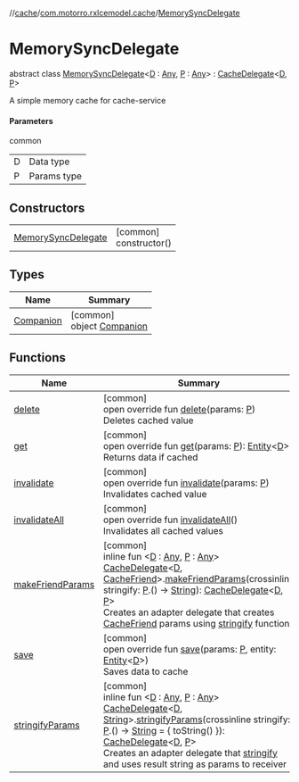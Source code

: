 //[cache](../../../index.md)/[com.motorro.rxlcemodel.cache](../index.md)/[MemorySyncDelegate](index.md)

# MemorySyncDelegate

abstract class [MemorySyncDelegate](index.md)&lt;[D](index.md) : [Any](https://kotlinlang.org/api/latest/jvm/stdlib/kotlin/-any/index.html), [P](index.md) : [Any](https://kotlinlang.org/api/latest/jvm/stdlib/kotlin/-any/index.html)&gt; : [CacheDelegate](../-cache-delegate/index.md)&lt;[D](index.md), [P](index.md)&gt; 

A simple memory cache for cache-service

#### Parameters

common

| | |
|---|---|
| D | Data type |
| P | Params type |

## Constructors

| | |
|---|---|
| [MemorySyncDelegate](-memory-sync-delegate.md) | [common]<br>constructor() |

## Types

| Name | Summary |
|---|---|
| [Companion](-companion/index.md) | [common]<br>object [Companion](-companion/index.md) |

## Functions

| Name | Summary |
|---|---|
| [delete](delete.md) | [common]<br>open override fun [delete](delete.md)(params: [P](index.md))<br>Deletes cached value |
| [get](get.md) | [common]<br>open override fun [get](get.md)(params: [P](index.md)): [Entity](../../com.motorro.rxlcemodel.cache.entity/-entity/index.md)&lt;[D](index.md)&gt;?<br>Returns data if cached |
| [invalidate](invalidate.md) | [common]<br>open override fun [invalidate](invalidate.md)(params: [P](index.md))<br>Invalidates cached value |
| [invalidateAll](invalidate-all.md) | [common]<br>open override fun [invalidateAll](invalidate-all.md)()<br>Invalidates all cached values |
| [makeFriendParams](../make-friend-params.md) | [common]<br>inline fun &lt;[D](../make-friend-params.md) : [Any](https://kotlinlang.org/api/latest/jvm/stdlib/kotlin/-any/index.html), [P](../make-friend-params.md) : [Any](https://kotlinlang.org/api/latest/jvm/stdlib/kotlin/-any/index.html)&gt; [CacheDelegate](../-cache-delegate/index.md)&lt;[D](../make-friend-params.md), [CacheFriend](../-cache-friend/index.md)&gt;.[makeFriendParams](../make-friend-params.md)(crossinline stringify: [P](../make-friend-params.md).() -&gt; [String](https://kotlinlang.org/api/latest/jvm/stdlib/kotlin/-string/index.html)): [CacheDelegate](../-cache-delegate/index.md)&lt;[D](../make-friend-params.md), [P](../make-friend-params.md)&gt;<br>Creates an adapter delegate that creates [CacheFriend](../-cache-friend/index.md) params using [stringify](../make-friend-params.md) function |
| [save](save.md) | [common]<br>open override fun [save](save.md)(params: [P](index.md), entity: [Entity](../../com.motorro.rxlcemodel.cache.entity/-entity/index.md)&lt;[D](index.md)&gt;)<br>Saves data to cache |
| [stringifyParams](../stringify-params.md) | [common]<br>inline fun &lt;[D](../stringify-params.md) : [Any](https://kotlinlang.org/api/latest/jvm/stdlib/kotlin/-any/index.html), [P](../stringify-params.md) : [Any](https://kotlinlang.org/api/latest/jvm/stdlib/kotlin/-any/index.html)&gt; [CacheDelegate](../-cache-delegate/index.md)&lt;[D](../stringify-params.md), [String](https://kotlinlang.org/api/latest/jvm/stdlib/kotlin/-string/index.html)&gt;.[stringifyParams](../stringify-params.md)(crossinline stringify: [P](../stringify-params.md).() -&gt; [String](https://kotlinlang.org/api/latest/jvm/stdlib/kotlin/-string/index.html) = { toString() }): [CacheDelegate](../-cache-delegate/index.md)&lt;[D](../stringify-params.md), [P](../stringify-params.md)&gt;<br>Creates an adapter delegate that [stringify](../stringify-params.md) and uses result string as params to receiver |
